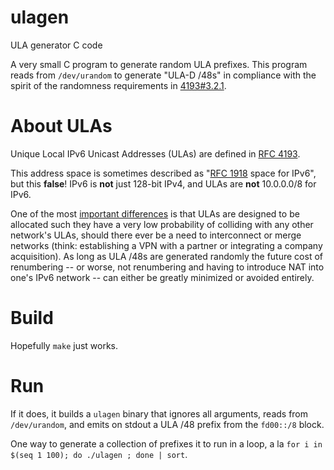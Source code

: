 # ulagen
ULA generator C code

A very small C program to generate random ULA prefixes. This program reads from `/dev/urandom` to generate "ULA-D /48s" in compliance with the spirit of the randomness requirements in [4193#3.2.1](https://www.rfc-editor.org/rfc/rfc4193.html#section-3.2.1).

# About ULAs
Unique Local IPv6 Unicast Addresses (ULAs) are defined in [RFC 4193](https://www.rfc-editor.org/rfc/rfc4193.html).

This address space is sometimes described as "[RFC 1918](https://www.rfc-editor.org/rfc/rfc1918.html) space for IPv6", but this **false**! IPv6 is **not** just 128-bit IPv4, and ULAs are **not** 10.0.0.0/8 for IPv6.

One of the most [important differences](https://www.rfc-editor.org/rfc/rfc4193.html#section-6.1) is that ULAs are designed to be allocated such they have a very low probability of colliding with any other network's ULAs, should there ever be a need to interconnect or merge networks (think: establishing a VPN with a partner or integrating a company acquisition).  As long as ULA /48s are generated randomly the future cost of renumbering -- or worse, not renumbering and having to introduce NAT into one's IPv6 network -- can either be greatly minimized or avoided entirely.

# Build
Hopefully `make` just works.

# Run
If it does, it builds a `ulagen` binary that ignores all arguments, reads from `/dev/urandom`, and emits on stdout a ULA /48 prefix from the `fd00::/8` block.

One way to generate a collection of prefixes it to run in a loop, a la `for i in $(seq 1 100); do ./ulagen ; done | sort`.
